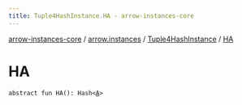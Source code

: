 ```yaml
---
title: Tuple4HashInstance.HA - arrow-instances-core
---
```


[arrow-instances-core](../../index.html) / [arrow.instances](../index.html) / [Tuple4HashInstance](index.html) / [HA](./-h-a.html)

# HA

`abstract fun HA(): Hash<`[`A`](index.html#A)`>`